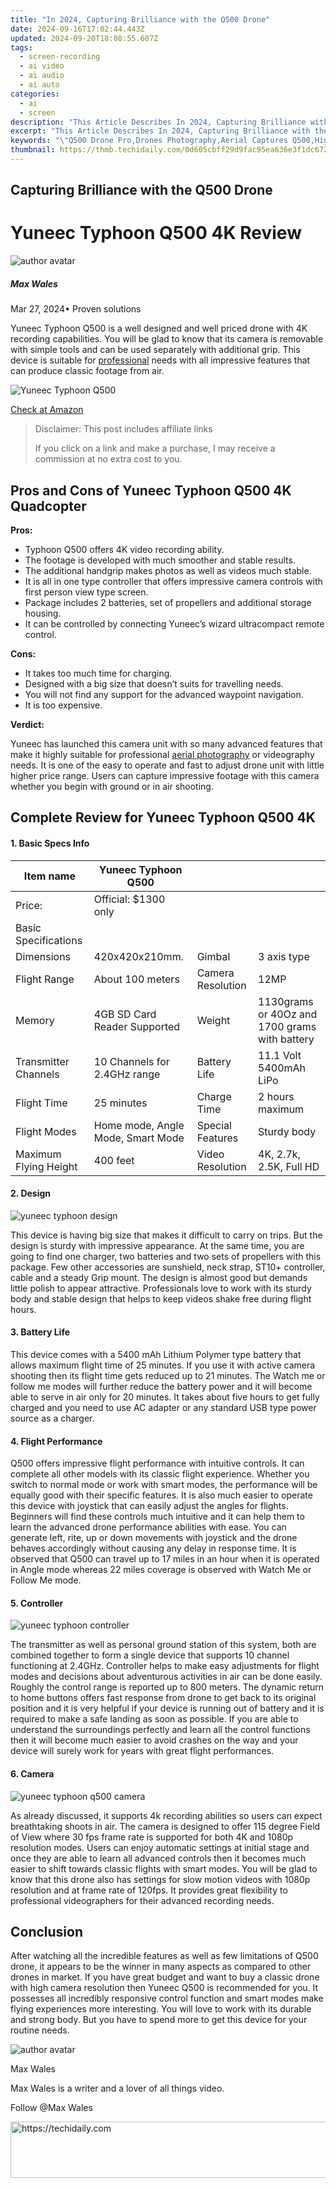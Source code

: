 ```yaml
---
title: "In 2024, Capturing Brilliance with the Q500 Drone"
date: 2024-09-16T17:02:44.443Z
updated: 2024-09-20T18:08:55.607Z
tags: 
  - screen-recording
  - ai video
  - ai audio
  - ai auto
categories: 
  - ai
  - screen
description: "This Article Describes In 2024, Capturing Brilliance with the Q500 Drone"
excerpt: "This Article Describes In 2024, Capturing Brilliance with the Q500 Drone"
keywords: "\"Q500 Drone Pro,Drones Photography,Aerial Captures Q500,High-Res Drone Imaging,Brilliant Aerial Shots,Drone Q500 Innovation,Professional Dronemagic\""
thumbnail: https://thmb.techidaily.com/0d605cbff29d9fac95ea636e3f1dc6722b73dcac2e7b43e02dacf71b94afcc8e.jpg
---
```


## Capturing Brilliance with the Q500 Drone

# Yuneec Typhoon Q500 4K Review

![author avatar](https://images.wondershare.com/filmora/article-images/max-wales-author.jpg)

##### Max Wales

 Mar 27, 2024• Proven solutions

 Yuneec Typhoon Q500 is a well designed and well priced drone with 4K recording capabilities. You will be glad to know that its camera is removable with simple tools and can be used separately with additional grip. This device is suitable for [professional](https://tools.techidaily.com/wondershare/filmora/download/) needs with all impressive features that can produce classic footage from air.

![Yuneec Typhoon Q500](https://images.wondershare.com/filmora/article-images/yuneec-q500-typhoon.jpg)

[Check at Amazon](https://www.amazon.com/gp/product/B00ZH45ZXG/ref=as%5Fli%5Ftl?ie=UTF8&tag=vs-flora-20&camp=1789&creative=9325&linkCode=as2&creativeASIN=B00ZH45ZXG&linkId=aa8356bb094b5851f607a986064887ba)

>  Disclaimer: This post includes affiliate links
>
>  If you click on a link and make a purchase, I may receive a commission at no extra cost to you.
>

## Pros and Cons of Yuneec Typhoon Q500 4K Quadcopter

**Pros:**

* Typhoon Q500 offers 4K video recording ability.
* The footage is developed with much smoother and stable results.
* The additional handgrip makes photos as well as videos much stable.
* It is all in one type controller that offers impressive camera controls with first person view type screen.
* Package includes 2 batteries, set of propellers and additional storage housing.
* It can be controlled by connecting Yuneec’s wizard ultracompact remote control.

**Cons:**

* It takes too much time for charging.
* Designed with a big size that doesn’t suits for travelling needs.
* You will not find any support for the advanced waypoint navigation.
* It is too expensive.

 **Verdict:**

 Yuneec has launched this camera unit with so many advanced features that make it highly suitable for professional [aerial photography](https://tools.techidaily.com/wondershare/filmora/download/) or videography needs. It is one of the easy to operate and fast to adjust drone unit with little higher price range. Users can capture impressive footage with this camera whether you begin with ground or in air shooting.

## Complete Review for Yuneec Typhoon Q500 4K

#### 1\.  Basic Specs Info

| Item name             | Yuneec Typhoon Q500               |                   |                                               |
| --------------------- | --------------------------------- | ----------------- | --------------------------------------------- |
| Price:                | Official: $1300 only              |                   |                                               |
| Basic Specifications  |                                   |                   |                                               |
| Dimensions            | 420x420x210mm.                    | Gimbal            | 3 axis type                                   |
| Flight Range          | About 100 meters                  | Camera Resolution | 12MP                                          |
| Memory                | 4GB SD Card Reader Supported      | Weight            | 1130grams or 40Oz and 1700 grams with battery |
| Transmitter Channels  | 10 Channels for 2.4GHz range      | Battery Life      | 11.1 Volt 5400mAh LiPo                        |
| Flight Time           | 25 minutes                        | Charge Time       | 2 hours maximum                               |
| Flight Modes          | Home mode, Angle Mode, Smart Mode | Special Features  | Sturdy body                                   |
| Maximum Flying Height | 400 feet                          | Video Resolution  | 4K, 2.7k, 2.5K, Full HD                       |

#### 2\.  Design

![yuneec typhoon design](https://images.wondershare.com/filmora/article-images/yuneec-typhoon-q500-design.jpg)

 This device is having big size that makes it difficult to carry on trips. But the design is sturdy with impressive appearance. At the same time, you are going to find one charger, two batteries and two sets of propellers with this package. Few other accessories are sunshield, neck strap, ST10+ controller, cable and a steady Grip mount. The design is almost good but demands little polish to appear attractive. Professionals love to work with its sturdy body and stable design that helps to keep videos shake free during flight hours.

#### 3\.  Battery Life

 This device comes with a 5400 mAh Lithium Polymer type battery that allows maximum flight time of 25 minutes. If you use it with active camera shooting then its flight time gets reduced up to 21 minutes. The Watch me or follow me modes will further reduce the battery power and it will become able to serve in air only for 20 minutes. It takes about five hours to get fully charged and you need to use AC adapter or any standard USB type power source as a charger.

#### 4\. Flight Performance

 Q500 offers impressive flight performance with intuitive controls. It can complete all other models with its classic flight experience. Whether you switch to normal mode or work with smart modes, the performance will be equally good with their specific features. It is also much easier to operate this device with joystick that can easily adjust the angles for flights. Beginners will find these controls much intuitive and it can help them to learn the advanced drone performance abilities with ease. You can generate left, rite, up or down movements with joystick and the drone behaves accordingly without causing any delay in response time. It is observed that Q500 can travel up to 17 miles in an hour when it is operated in Angle mode whereas 22 miles coverage is observed with Watch Me or Follow Me mode.

#### 5\.  Controller

![yuneec typhoon controller](https://images.wondershare.com/filmora/article-images/yuneec-typhoon-controller.jpg)

 The transmitter as well as personal ground station of this system, both are combined together to form a single device that supports 10 channel functioning at 2.4GHz. Controller helps to make easy adjustments for flight modes and decisions about adventurous activities in air can be done easily. Roughly the control range is reported up to 800 meters. The dynamic return to home buttons offers fast response from drone to get back to its original position and it is very helpful if your device is running out of battery and it is required to make a safe landing as soon as possible. If you are able to understand the surroundings perfectly and learn all the control functions then it will become much easier to avoid crashes on the way and your device will surely work for years with great flight performances.

#### 6\.  Camera

![yuneec typhoon q500 camera](https://images.wondershare.com/filmora/article-images/yuneec-typhoon-q500-camera.jpg)

 As already discussed, it supports 4k recording abilities so users can expect breathtaking shoots in air. The camera is designed to offer 115 degree Field of View where 30 fps frame rate is supported for both 4K and 1080p resolution modes. Users can enjoy automatic settings at initial stage and once they are able to learn all advanced controls then it becomes much easier to shift towards classic flights with smart modes. You will be glad to know that this drone also has settings for slow motion videos with 1080p resolution and at frame rate of 120fps. It provides great flexibility to professional videographers for their advanced recording needs.

## Conclusion

 After watching all the incredible features as well as few limitations of Q500 drone, it appears to be the winner in many aspects as compared to other drones in market. If you have great budget and want to buy a classic drone with high camera resolution then Yuneec Q500 is recommended for you. It possesses all incredibly responsive control function and smart modes make flying experiences more interesting. You will love to work with its durable and strong body. But you have to spend more to get this device for your routine needs.

![author avatar](https://images.wondershare.com/filmora/article-images/max-wales-author.jpg)

Max Wales

Max Wales is a writer and a lover of all things video.

Follow @Max Wales


<ins class="adsbygoogle"
     style="display:block"
     data-ad-format="autorelaxed"
     data-ad-client="ca-pub-7571918770474297"
     data-ad-slot="1223367746"></ins>



<ins class="adsbygoogle"
     style="display:block"
     data-ad-client="ca-pub-7571918770474297"
     data-ad-slot="8358498916"
     data-ad-format="auto"
     data-full-width-responsive="true"></ins>




<!-- affiliate ads begin -->
<a href="https://appsumo.8odi.net/c/5597632/2144282/7443" target="_top" id="2144282">
  <img src="//a.impactradius-go.com/display-ad/7443-2144282" border="0" alt="https://techidaily.com" width="728" height="90"/>
</a>
<img height="0" width="0" src="https://appsumo.8odi.net/i/5597632/2144282/7443" style="position:absolute;visibility:hidden;" border="0" />
<!-- affiliate ads end -->

